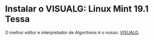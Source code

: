 # Instalar o VISUALG: Linux Mint 19.1 Tessa
O melhor editor e interpretador de Algoritmos é o nosso: [VISUALG](https://visualg3.com.br/baixe-o-visualg-3-0-7/).

